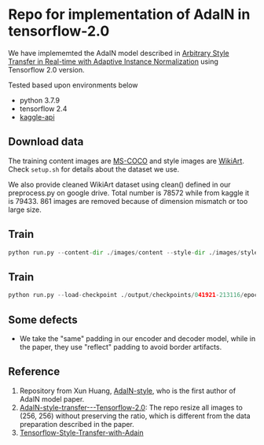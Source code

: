 # Repo for implementation of AdaIN in tensorflow-2.0

We have implememted the AdaIN model described in [Arbitrary Style Transfer in Real-time with Adaptive Instance Normalization](https://arxiv.org/abs/1703.06868) using Tensorflow 2.0 version.

Tested based upon environments below
* python 3.7.9
* tensorflow 2.4
* [kaggle-api](https://github.com/Kaggle/kaggle-api)

## Download data 
The training content images are [MS-COCO](https://cocodataset.org/#home) and style images are [WikiArt](https://www.kaggle.com/c/painter-by-numbers). Check `setup.sh` for details about the dataset we use.

We also provide cleaned WikiArt dataset using clean() defined in our preprocess.py on google drive. Total number is 78572 while from kaggle it is 79433. 861 images are removed because of dimension mismatch or too large size.

## Train
``` python
python run.py --content-dir ./images/content --style-dir ./images/style_kaggle --pretrained-vgg19 ./images/vgg19_normalised.npz
```

## Train
``` python
python run.py --load-checkpoint ./output/checkpoints/041921-213116/epoch1_batch_4000 --evaluate --content-evaluate ./examples/content/brownspring.jpg --style-evaluate ./examples/style/starry_night.jpg
```

## Some defects
* We take the "same" padding in our encoder and decoder model, while in the paper, they use "reflect" padding to avoid border artifacts.

## Reference
1. Repository from Xun Huang, [AdaIN-style](https://github.com/xunhuang1995/AdaIN-style), who is the first author of AdaIN model paper.
2. [AdaIN-style-transfer---Tensorflow-2.0](https://github.com/rasmushr97/AdaIN-style-transfer---Tensorflow-2.0): The repo resize all images to (256, 256) without preserving the ratio, which is different from the data preparation described in the paper. 
3. [Tensorflow-Style-Transfer-with-Adain](https://github.com/JunbinWang/Tensorflow-Style-Transfer-with-Adain)